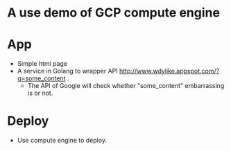 A use demo of GCP compute engine  
===

# App

- Simple html page
- A service in Golang to wrapper API http://www.wdylike.appspot.com/?q=some_content .
    - The API of Google will check whether "some_content" embarrassing is or not.

# Deploy

- Use compute engine to deploy.